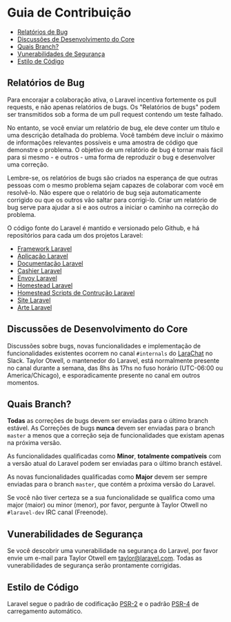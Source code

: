 # Guia de Contribuição

- [Relatórios de Bug](#bug-reports)
- [Discussões de Desenvolvimento do Core](#core-development-discussion)
- [Quais Branch?](#which-branch)
- [Vunerabilidades de Segurança](#security-vulnerabilities)
- [Estilo de Código](#coding-style)

<a name="bug-reports"></a>
## Relatórios de Bug

Para encorajar a colaboração ativa, o Laravel incentiva fortemente os pull requests, e não apenas relatórios de bugs. Os "Relatórios de bugs" podem ser transmitidos sob a forma de um pull request contendo um teste falhado.

No entanto, se você enviar um relatório de bug, ele deve conter um título e uma descrição detalhada do problema. Você também deve incluir o máximo de informações relevantes possíveis e uma amostra de código que demonstre o problema. O objetivo de um relatório de bug é tornar mais fácil para si mesmo - e outros - uma forma de reproduzir o bug e desenvolver uma correção.

Lembre-se, os relatórios de bugs são criados na esperança de que outras pessoas com o mesmo problema sejam capazes de colaborar com você em resolvê-lo. Não espere que o relatório de bug seja automaticamente corrigido ou que os outros vão saltar para corrigi-lo. Criar um relatório de bug serve para ajudar a si e aos outros a iniciar o caminho na correção do problema.

O código fonte do Laravel é mantido e versionado pelo Github, e há repositórios para cada um dos projetos Laravel:

- [Framework Laravel](https://github.com/laravel/framework)
- [Aplicação Laravel](https://github.com/laravel/laravel)
- [Documentação Laravel](https://github.com/laravel/docs)
- [Cashier Laravel](https://github.com/laravel/cashier)
- [Envoy Laravel](https://github.com/laravel/envoy)
- [Homestead Laravel](https://github.com/laravel/homestead)
- [Homestead Scripts de Contrução Laravel](https://github.com/laravel/settler)
- [Site Laravel](https://github.com/laravel/laravel.com)
- [Arte Laravel](https://github.com/laravel/art)

<a name="core-development-discussion"></a>
## Discussões de Desenvolvimento do Core

Discussões sobre bugs, novas funcionalidades e implementação de funcionalidades existentes ocorrem no canal `#internals` do [LaraChat](http://larachat.co) no Slack. Taylor Otwell, o mantenedor do Laravel, está normalmente presente no canal durante a semana, das 8hs às 17hs no fuso horário (UTC-06:00 ou America/Chicago), e esporadicamente presente no canal em outros momentos.

<a name="which-branch"></a>
## Quais Branch?

**Todas** as correções de bugs devem ser enviadas para o último branch estável. As Correções de bugs **nunca** devem ser enviadas para o branch `master` a menos que a correção seja de funcionalidades que existam apenas na próxima versão.

As funcionalidades qualificadas como **Minor**, **totalmente compatíveis** com a versão atual do Laravel podem ser enviadas para o último branch estável.

As novas funcionalidades qualificadas como **Major** devem ser sempre enviadas para o branch `master`, que contém a próxima versão do Laravel.

Se você não tiver certeza se a sua funcionalidade se qualifica como uma major (maior) ou minor (menor), por favor, pergunte à Taylor Otwell no `#laravel-dev` IRC canal (Freenode).

<a name="security-vulnerabilities"></a>
## Vunerabilidades de Segurança

Se você descobrir uma vunerabilidade na segurança do Laravel, por favor envie um e-mail para Taylor Otwell em <a href="mailto:taylor@laravel.com">taylor@laravel.com</a>. Todas as vunerabilidades de segurança serão prontamente corrigidas.

<a name="coding-style"></a>
## Estilo de Código

Laravel segue o padrão de codificação [PSR-2](https://github.com/php-fig/fig-standards/blob/master/accepted/PSR-2-coding-style-guide.md) e o padrão [PSR-4](https://github.com/php-fig/fig-standards/blob/master/accepted/PSR-4-autoloader.md) de carregamento automático.
